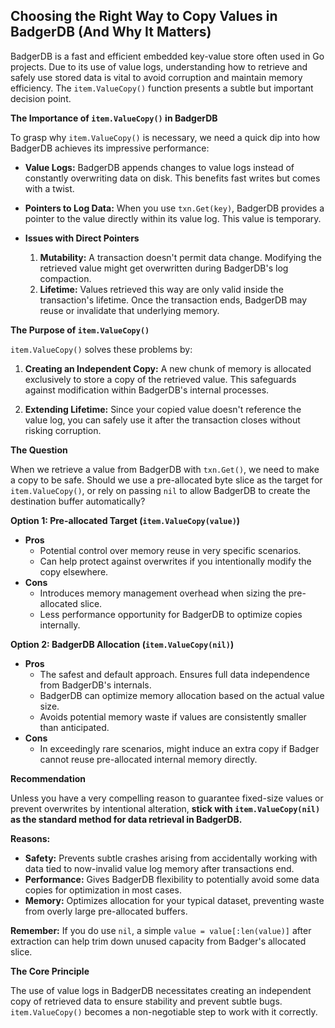 ## **Choosing the Right Way to Copy Values in BadgerDB (And Why It Matters)**

BadgerDB is a fast and efficient embedded key-value store often used in Go projects. Due to its use of value logs, understanding how to retrieve and safely use stored data is vital to avoid corruption and maintain memory efficiency. The `item.ValueCopy()` function presents a subtle but important decision point.

**The Importance of `item.ValueCopy()` in BadgerDB**

To grasp why `item.ValueCopy()` is necessary, we need a quick dip into how BadgerDB achieves its impressive performance:

* **Value Logs:** BadgerDB appends changes to value logs instead of constantly overwriting data on disk. This benefits fast writes but comes with a twist.

* **Pointers to Log Data:** When you use `txn.Get(key)`, BadgerDB provides a pointer to the value directly within its value log.  This value is temporary.

* **Issues with Direct Pointers**
    1. **Mutability:** A transaction doesn't permit data change.  Modifying the retrieved value might get  overwritten during BadgerDB's log compaction.
    2. **Lifetime:** Values retrieved this way are only valid inside the transaction's lifetime.  Once the transaction  ends, BadgerDB may reuse or invalidate that underlying memory.

**The Purpose of `item.ValueCopy()`**

`item.ValueCopy()` solves these problems by:

1. **Creating an Independent Copy:** A  new chunk of memory is allocated exclusively to store a copy of the retrieved value.  This safeguards against modification within BadgerDB's internal processes.

2. **Extending  Lifetime:** Since your copied value doesn't reference the value log, you can safely use it after the transaction closes without risking corruption.

**The Question**

When we retrieve a value from BadgerDB with `txn.Get()`, we need to make a copy to be safe. Should we use a pre-allocated byte slice as the target for `item.ValueCopy()`, or rely on passing `nil`  to allow BadgerDB to create the destination buffer automatically?

**Option 1: Pre-allocated Target (`item.ValueCopy(value)`)**

* **Pros**
    * Potential control over memory reuse in very specific scenarios.
    * Can help protect against overwrites if you intentionally modify the copy elsewhere.
* **Cons**
    * Introduces memory management overhead when sizing the pre-allocated slice.
    * Less performance opportunity for BadgerDB to optimize copies internally.

**Option 2: BadgerDB Allocation (`item.ValueCopy(nil)`)**

* **Pros**
    * The safest and default approach. Ensures full data independence from BadgerDB's internals.
    * BadgerDB can optimize memory allocation based on the actual value size.
    * Avoids potential memory waste if values are consistently smaller than anticipated.
* **Cons**
    * In exceedingly rare scenarios, might induce an extra copy if Badger cannot reuse  pre-allocated internal memory directly.

**Recommendation**

Unless you have a very compelling reason to guarantee fixed-size values or prevent overwrites by intentional alteration, **stick with `item.ValueCopy(nil)` as the standard method for data retrieval in BadgerDB.**

**Reasons:**

* **Safety:** Prevents subtle crashes arising from accidentally working with data tied to now-invalid value log memory after transactions end.
* **Performance:**  Gives BadgerDB flexibility to potentially avoid some data copies for optimization in most cases.
* **Memory:**  Optimizes allocation for your typical dataset, preventing waste from overly large pre-allocated buffers.

**Remember:** If you do use `nil`, a simple `value = value[:len(value)]` after extraction can help trim down  unused capacity from Badger's allocated slice.

**The Core Principle**

The use of value logs in BadgerDB necessitates creating an independent copy of retrieved data to ensure stability and prevent subtle bugs. `item.ValueCopy()` becomes a non-negotiable step to work with  it correctly. 
